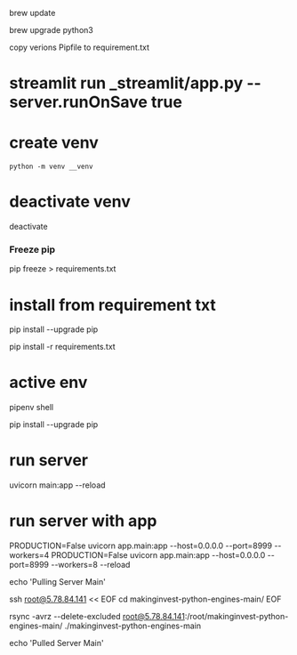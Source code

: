 brew update

brew upgrade python3

copy verions Pipfile to requirement.txt

# streamlit run \_streamlit/app.py --server.runOnSave true

# create venv

```
python -m venv __venv

```

# deactivate venv

deactivate

### Freeze pip

pip freeze > requirements.txt

# install from requirement txt

pip install --upgrade pip

pip install -r requirements.txt

# active env

pipenv shell

pip install --upgrade pip

# run server

uvicorn main:app --reload

# run server with app

PRODUCTION=False uvicorn app.main:app --host=0.0.0.0 --port=8999 --workers=4
PRODUCTION=False uvicorn app.main:app --host=0.0.0.0 --port=8999 --workers=8 --reload

<!-- pull from server -->

echo 'Pulling Server Main'

ssh root@5.78.84.141 << EOF
cd makinginvest-python-engines-main/
EOF

rsync -avrz --delete-excluded root@5.78.84.141:/root/makinginvest-python-engines-main/ ./makinginvest-python-engines-main

echo 'Pulled Server Main'
